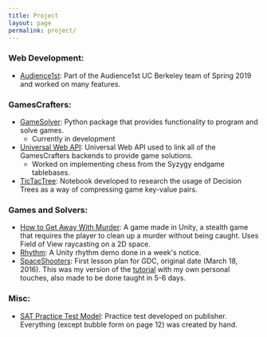 ```yaml
---
title: Project
layout: page
permalink: project/
---
```

### Web Development:
* [Audience1st](https://github.com/armandofox/audience1st): Part of the Audience1st UC Berkeley team of Spring 2019 and worked on many features.

### GamesCrafters:
* [GameSolver](https://github.com/Ant1ng2/Gamesolver): Python package that provides functionality to program and solve games.
  * Currently in development
* [Universal Web API](https://github.com/GamesCrafters/special-octo-garbanzo): Universal Web API used to link all of the GamesCrafters backends to provide game solutions.
  * Worked on implementing chess from the Syzygy endgame tablebases.
* [TicTacTree](https://www.kaggle.com/ant1ng/tttdecisiontree): Notebook developed to research the usage of Decision Trees as a way of compressing game key-value pairs.

### Games and Solvers:
<!--
* [AllQueenChess](https://github.com/Ant1ng2/FourQueens): A solver for the board game AllQueensChess. Also features a Unity demo of the game.
  * Currently in development
  -->
* [How to Get Away With Murder](https://chrislu.itch.io/how-they-got-away-with-murder): A game made in Unity, a stealth game that requires the player to clean up a murder without being caught. Uses Field of View raycasting on a 2D space.
* [Rhythm](https://github.com/Ant1ng2/Rhythm): A Unity rhythm demo done in a week's notice.
* [SpaceShooters](https://github.com/Ant1ng2/SpaceShooters): First lesson plan for GDC, original date (March 18, 2016). This was my version of the [tutorial](https://unity3d.com/learn/tutorials/s/space-shooter-tutorial) with my own personal touches, also made to be done taught in 5-6 days.

### Misc:
* [SAT Practice Test Model](https://drive.google.com/file/d/1Hew4OEauzVEWKf0Pgb2fYetlEG9tL8Bp/view): Practice test developed on publisher. Everything (except bubble form on page 12) was created by hand.